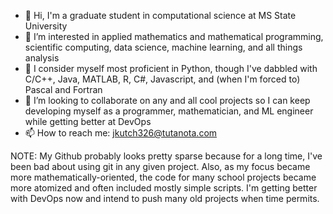 - 👋 Hi, I'm a graduate student in computational science at MS State University
- 👀 I’m interested in applied mathematics and mathematical programming, scientific computing, data science, machine learning, and all things analysis
- 🌱 I consider myself most proficient in Python, though I've dabbled with C/C++, Java, MATLAB, R, C#, Javascript, and (when I'm forced to) Pascal and Fortran
- 💞️ I’m looking to collaborate on any and all cool projects so I can keep developing myself as a programmer, mathematician, and ML engineer while getting better at DevOps
- 📫 How to reach me: jkutch326@tutanota.com

NOTE: My Github probably looks pretty sparse because for a long time, I've been bad about using git in any given project. Also, as my focus became more mathematically-oriented, the code for many school projects became more atomized and often included mostly simple scripts. I'm getting better with DevOps now and intend to push many old projects when time permits.

<!---
eskutcheon/eskutcheon is a ✨ special ✨ repository because its `README.md` (this file) appears on your GitHub profile.
You can click the Preview link to take a look at your changes.
--->
